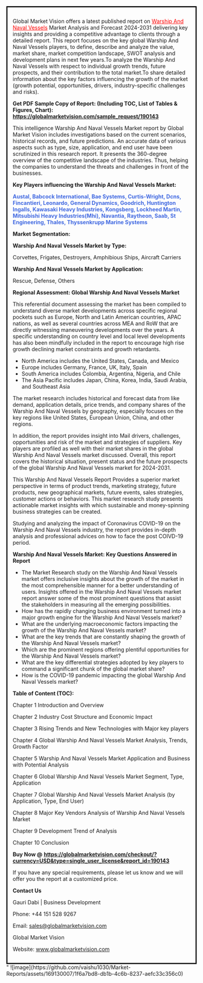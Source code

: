 <div style='border: 3px solid black; padding: 1em;'>

Global Market Vision offers a latest published report on <a style='color: #ff0000;' href='https://globalmarketvision.com/reports/global-warship-and-naval-vessels-market/190143'>Warship And Naval Vessels</a> Market Analysis and Forecast 2024-2031 delivering key insights and providing a competitive advantage to clients through a detailed report. This report focuses on the key global Warship And Naval Vessels players, to define, describe and analyze the value, market share, market competition landscape, SWOT analysis and development plans in next few years.To analyze the Warship And Naval Vessels with respect to individual growth trends, future prospects, and their contribution to the total market.To share detailed information about the key factors influencing the growth of the market (growth potential, opportunities, drivers, industry-specific challenges and risks).

<strong>Get PDF Sample Copy of Report: (Including TOC, List of Tables &amp; Figures, Chart)</strong><strong>: <a style='color: #ff0000;' href='https://globalmarketvision.com/sample_request/190143?utm_source=linkedinPulse&utm_medium=Vaishnvi&utm_campaign=Vaishnvi'><strong>https://globalmarketvision.com/sample_request/190143</strong></a></strong>

This intelligence Warship And Naval Vessels Market report by Global Market Vision includes investigations based on the current scenarios, historical records, and future predictions. An accurate data of various aspects such as type, size, application, and end user have been scrutinized in this research report. It presents the 360-degree overview of the competitive landscape of the industries. Thus, helping the companies to understand the threats and challenges in front of the businesses.

<strong>Key Players influencing the Warship And Naval Vessels Market:</strong>

<strong style='color: #4169e1;'>Austal, Babcock International, Bae Systems, Curtis-Wright, Dcns, Fincantieri, Leonardo, General Dynamics, Goodrich, Huntington Ingalls, Kawasaki Heavy Industries, Kongsberg, Lockheed Martin, Mitsubishi Heavy Industries(Mhi), Navantia, Raytheon, Saab, St Engineering, Thales, Thyssenkrupp Marine Systems</strong>

<strong>Market Segmentation:</strong>

<strong>Warship And Naval Vessels Market by Type:</strong>

Corvettes, Frigates, Destroyers, Amphibious Ships, Aircraft Carriers

<strong>Warship And Naval Vessels Market by Application:</strong>

Rescue, Defense, Others

<strong>Regional Assessment: Global Warship And Naval Vessels Market</strong>

This referential document assessing the market has been compiled to understand diverse market developments across specific regional pockets such as Europe, North and Latin American countries, APAC nations, as well as several countries across MEA and RoW that are directly witnessing maneuvering developments over the years. A specific understanding on country level and local level developments has also been mindfully included in the report to encourage high rise growth declining market constraints and growth retardants.
<ul>
  <li>North America includes the United States, Canada, and Mexico</li>
  <li>Europe includes Germany, France, UK, Italy, Spain</li>
  <li>South America includes Colombia, Argentina, Nigeria, and Chile</li>
  <li>The Asia Pacific includes Japan, China, Korea, India, Saudi Arabia, and Southeast Asia</li>
</ul>
The market research includes historical and forecast data from like demand, application details, price trends, and company shares of the Warship And Naval Vessels by geography, especially focuses on the key regions like United States, European Union, China, and other regions.

In addition, the report provides insight into Mail drivers, challenges, opportunities and risk of the market and strategies of suppliers. Key players are profiled as well with their market shares in the global Warship And Naval Vessels market discussed. Overall, this report covers the historical situation, present status and the future prospects of the global Warship And Naval Vessels market for 2024-2031.

This Warship And Naval Vessels Report Provides a superior market perspective in terms of product trends, marketing strategy, future products, new geographical markets, future events, sales strategies, customer actions or behaviors. This market research study presents actionable market insights with which sustainable and money-spinning business strategies can be created.

Studying and analyzing the impact of Coronavirus COVID-19 on the Warship And Naval Vessels industry, the report provides in-depth analysis and professional advices on how to face the post COIVD-19 period.

<strong>Warship And Naval Vessels Market: Key Questions Answered in Report</strong>
<ul>
  <li>The Market Research study on the Warship And Naval Vessels market offers inclusive insights about the growth of the market in the most comprehensible manner for a better understanding of users. Insights offered in the Warship And Naval Vessels market report answer some of the most prominent questions that assist the stakeholders in measuring all the emerging possibilities.</li>
  <li>How has the rapidly changing business environment turned into a major growth engine for the Warship And Naval Vessels market?</li>
  <li>What are the underlying macroeconomic factors impacting the growth of the Warship And Naval Vessels market?</li>
  <li>What are the key trends that are constantly shaping the growth of the Warship And Naval Vessels market?</li>
  <li>Which are the prominent regions offering plentiful opportunities for the Warship And Naval Vessels market?</li>
  <li>What are the key differential strategies adopted by key players to command a significant chunk of the global market share?</li>
  <li>How is the COVID-19 pandemic impacting the global Warship And Naval Vessels market?</li>
</ul>
<strong>Table of Content (TOC): </strong>

Chapter 1 Introduction and Overview

Chapter 2 Industry Cost Structure and Economic Impact

Chapter 3 Rising Trends and New Technologies with Major key players

Chapter 4 Global Warship And Naval Vessels Market Analysis, Trends, Growth Factor

Chapter 5 Warship And Naval Vessels Market Application and Business with Potential Analysis

Chapter 6 Global Warship And Naval Vessels Market Segment, Type, Application

Chapter 7 Global Warship And Naval Vessels Market Analysis (by Application, Type, End User)

Chapter 8 Major Key Vendors Analysis of Warship And Naval Vessels Market

Chapter 9 Development Trend of Analysis

Chapter 10 Conclusion

<strong>Buy Now @</strong> <strong><a style='color: #ff0000;' href='https://globalmarketvision.com/checkout/?currency=USD&type=single_user_license&report_id=190143?utm_source=linkedinPulse&utm_medium=Vaishnvi&utm_campaign=Vaishnvi'>https://globalmarketvision.com/checkout/?currency=USD&type=single_user_license&report_id=190143</a></strong>

If you have any special requirements, please let us know and we will offer you the report at a customized price.

<strong>Contact Us</strong>

Gauri Dabi | Business Development

Phone: +44 151 528 9267

Email: <a href='mailto:sales@globalmarketvision.com'>sales@globalmarketvision.com</a>

Global Market Vision

Website: <a href='http://www.globalmarketvision.com'>www.globalmarketvision.com</a>

</div>"
![image](https://github.com/vaishu1030/Market-Reports/assets/169130007/1f6a7bd8-db1b-4c6b-8237-aefc33c356c0)

